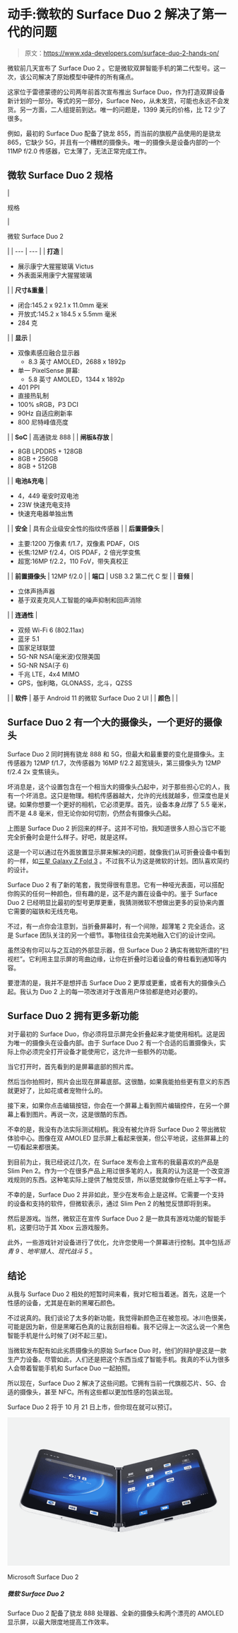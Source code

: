 # 动手:微软的 Surface Duo 2 解决了第一代的问题

> 原文：<https://www.xda-developers.com/surface-duo-2-hands-on/>

微软前几天宣布了 Surface Duo 2 。它是微软双屏智能手机的第二代型号。这一次，该公司解决了原始模型中硬件的所有痛点。

这家位于雷德蒙德的公司两年前首次宣布推出 Surface Duo，作为打造双屏设备新计划的一部分。等式的另一部分，Surface Neo，从未发货，可能也永远不会发货。另一方面，二人组提前到达。唯一的问题是，1399 美元的价格，比 T2 少了很多。

例如，最初的 Surface Duo 配备了骁龙 855，而当前的旗舰产品使用的是骁龙 865，它缺少 5G，并且有一个糟糕的摄像头。唯一的摄像头是设备内部的一个 11MP f/2.0 传感器，它太薄了，无法正常完成工作。

## 微软 Surface Duo 2 规格

| 

规格

 | 

微软 Surface Duo 2

 |
| --- | --- |
| **打造** | 

*   展示康宁大猩猩玻璃 Victus
*   外表面采用康宁大猩猩玻璃

 |
| **尺寸&重量** | 

*   闭合:145.2 x 92.1 x 11.0mm 毫米
*   开放式:145.2 x 184.5 x 5.5mm 毫米
*   284 克

 |
| **显示** | 

*   双像素感应融合显示器
    *   8.3 英寸 AMOLED，2688 x 1892p
*   单一 PixelSense 屏幕:
    *   5.8 英寸 AMOLED，1344 x 1892p
*   401 PPI
*   直接热轧制
*   100% sRGB，P3 DCI
*   90Hz 自适应刷新率
*   800 尼特峰值亮度

 |
| **SoC** | 高通骁龙 888 |
| **闸板&存放** | 

*   8GB LPDDR5 + 128GB
*   8GB + 256GB
*   8GB + 512GB

 |
| **电池&充电** | 

*   4，449 毫安时双电池
*   23W 快速充电支持
*   快速充电器单独出售

 |
| **安全** | 具有企业级安全性的指纹传感器 |
| **后置摄像头** | 

*   主要:1200 万像素 f/1.7，双像素 PDAF，OIS
*   长焦:12MP f/2.4，OIS PDAF，2 倍光学变焦
*   超宽:16MP f/2.2，110 FoV，带失真校正

 |
| **前置摄像头** | 12MP f/2.0 |
| **端口** | USB 3.2 第二代 C 型 |
| **音频** | 

*   立体声扬声器
*   基于双麦克风人工智能的噪声抑制和回声消除

 |
| **连通性** | 

*   双频 Wi-Fi 6 (802.11ax)
*   蓝牙 5.1
*   国家足球联盟
*   5G-NR NSA(毫米波)仅限美国
*   5G-NR NSA(子 6)
*   千兆 LTE，4x4 MIMO
*   GPS，伽利略，GLONASS，北斗，QZSS

 |
| **软件** | 基于 Android 11 的微软 Surface Duo 2 UI |
| **颜色** |  |

## Surface Duo 2 有一个大的摄像头，一个更好的摄像头

Surface Duo 2 同时拥有骁龙 888 和 5G，但最大和最重要的变化是摄像头。主传感器为 12MP f/1.7，次传感器为 16MP f/2.2 超宽镜头，第三摄像头为 12MP f/2.4 2x 变焦镜头。

坏消息是，这个设置包含在一个相当大的摄像头凸起中，对于那些担心它的人，我有一个坏消息。这只是物理。相机传感器越大，允许的光线就越多，但深度也是关键。如果你想要一个更好的相机，它必须更厚。首先，设备本身*比*厚了 5.5 毫米，而不是 4.8 毫米，但无论你如何切割，仍然会有摄像头凸起。

上图是 Surface Duo 2 折回来的样子。这并不可怕，我知道很多人担心当它不能完全折叠时会是什么样子。好吧，就是这样。

这是一个可以通过在外面放置显示屏来解决的问题，就像我们从可折叠设备中看到的一样，如[三星 Galaxy Z Fold 3](https://www.xda-developers.com/samsung-galaxy-z-fold-3/) 。不过我不认为这是微软的计划。团队喜欢简约的设计。

Surface Duo 2 有了新的笔套，我觉得很有意思。它有一种哑光表面，可以搭配你购买的任何一种颜色，但有趣的是，这不是内置在设备中的。鉴于 Surface Duo 2 已经明显比最初的型号更厚更重，我猜测微软不想做出更多的妥协来内置它需要的磁铁和无线充电。

不过，有一点你会注意到，当折叠屏幕时，有一个间隙，超薄笔 2 完全适合。这是 Surface 团队关注的另一个细节。事物往往会完美地融入它们的设计空间。

虽然没有你可以与之互动的外部显示器，但 Surface Duo 2 确实有微软所谓的“扫视栏”。它利用主显示屏的弯曲边缘，让你在折叠时沿着设备的脊柱看到通知等内容。

要澄清的是，我并不是想抨击 Surface Duo 2 更厚或更重，或者有大的摄像头凸起。我认为 Duo 2 上的每一项改进对于改善用户体验都是绝对必要的。

## Surface Duo 2 拥有更多新功能

对于最初的 Surface Duo，你必须将显示屏完全折叠起来才能使用相机。这是因为唯一的摄像头在设备内部。由于 Surface Duo 2 有一个合适的后置摄像头，实际上你必须完全打开设备才能使用它，这允许一些额外的功能。

当它打开时，首先看到的是屏幕底部的照片库。

然后当你拍照时，照片会出现在屏幕底部。这很酷，如果我能拍些更有意义的东西就更好了，比如花或者宠物什么的。

接下来，如果你点击编辑按钮，你会在一个屏幕上看到照片编辑控件，在另一个屏幕上看到图片。再说一次，这是很酷的东西。

不幸的是，我没有办法实际测试相机。我没有被允许将 Surface Duo 2 带出微软体验中心。图像在双 AMOLED 显示屏上看起来很美，但公平地说，这些屏幕上的一切看起来都很美。

到目前为止，我已经说过几次，在 Surface 发布会上宣布的我最喜欢的产品是 Slim Pen 2。作为一个在很多产品上用过很多笔的人，我真的认为这是一个改变游戏规则的东西。这种笔实际上提供了触觉反馈，所以感觉就像你在纸上写字一样。

不幸的是，Surface Duo 2 并非如此，至少在发布会上是这样。它需要一个支持的设备和支持的软件，但微软表示，通过 Slim Pen 2 的触觉反馈即将到来。

然后是游戏。当然，微软正在宣传 Surface Duo 2 是一款具有游戏功能的智能手机，这要归功于其 Xbox 云游戏服务。

此外，一些游戏针对设备进行了优化，允许您使用一个屏幕进行控制。其中包括*沥青 9* 、*地牢猎人*、*现代战斗 5* 。

## 结论

从我与 Surface Duo 2 相处的短暂时间来看，我对它相当着迷。首先，这是一个性感的设备，尤其是在新的黑曜石颜色。

不过说真的。我们谈论了太多的新功能，我觉得新颜色正在被忽视。冰川色很美，可能是因为新，但是黑曜石色真的让我刮目相看。我不记得上一次这么说一个黑色智能手机是什么时候了(对不起三星)。

当微软发布配有如此劣质摄像头的原始 Surface Duo 时，他们的辩护是这是一款生产力设备。尽管如此，人们还是把这个东西当成了智能手机。我真的不认为很多人会带着智能手机和 Surface Duo 一起拍照。

所以现在，Surface Duo 2 解决了这些问题。它拥有当前一代旗舰芯片、5G、合适的摄像头，甚至 NFC。所有这些都以更加性感的包装出现。

Surface Duo 2 将于 10 月 21 日上市，但你现在就可以预订。

 <picture>![The Microsoft Surface Duo 2 brings much improved hardware and slightly improved software over the first generation. The result is a dual-screen phone that can more than most phones.](img/fba96f64d05e0f935f4109e1a1da4bf9.png)</picture> 

Microsoft Surface Duo 2

##### 微软 Surface Duo 2

Surface Duo 2 配备了骁龙 888 处理器、全新的摄像头和两个漂亮的 AMOLED 显示屏，以最大限度地提高工作效率。